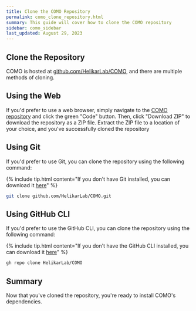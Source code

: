 ```yaml
---
title: Clone the COMO Repository
permalink: como_clone_repository.html
summary: This guide will cover how to clone the COMO repository
sidebar: como_sidebar
last_updated: August 29, 2023
---
```


## Clone the Repository

COMO is hosted at [github.com/HelikarLab/COMO](github.com/HelikarLab/COMO), and there are multiple methods of cloning.

## Using the Web

If you'd prefer to use a web browser, simply navigate to the [COMO repository](github.com/HelikarLab/COMO) and click the
green "Code" button. Then, click "Download ZIP" to download the repository as a ZIP file. Extract the ZIP file to a
location of your choice, and you've successfully cloned the repository

## Using Git

If you'd prefer to use Git, you can clone the repository using the following command:

{% include tip.html content="If you don't have Git installed, you can download
it <a href='https://git-scm.com/downloads' target='_blank'>here</a>" %}

```bash
git clone github.com/HelikarLab/COMO.git
```

## Using GitHub CLI

If you'd prefer to use the GitHub CLI, you can clone the repository using the following command:

{% include tip.html content="If you don't have the GitHub CLI installed, you can download
it <a href='https://cli.github.com/' target='_blank'>here</a>" %}

```bash
gh repo clone HelikarLab/COMO
```

## Summary

Now that you've cloned the repository, you're ready to install COMO's dependencies.
